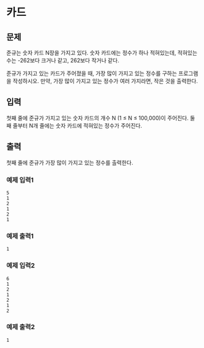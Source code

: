 # 카드

## 문제

준규는 숫자 카드 N장을 가지고 있다. 숫자 카드에는 정수가 하나 적혀있는데, 적혀있는 수는 -262보다 크거나 같고, 262보다 작거나 같다.

준규가 가지고 있는 카드가 주어졌을 때, 가장 많이 가지고 있는 정수를 구하는 프로그램을 작성하시오. 만약, 가장 많이 가지고 있는 정수가 여러 가지라면, 작은 것을 출력한다.

## 입력

첫째 줄에 준규가 가지고 있는 숫자 카드의 개수 N (1 ≤ N ≤ 100,000)이 주어진다. 둘째 줄부터 N개 줄에는 숫자 카드에 적혀있는 정수가 주어진다.

## 출력

첫째 줄에 준규가 가장 많이 가지고 있는 정수를 출력한다.

### 예제 입력1

```
5
1
2
1
2
1
```

### 예제 출력1

```
1
```

### 예제 입력2

```
6
1
2
1
2
1
2
```

### 예제 출력2

```
1
```